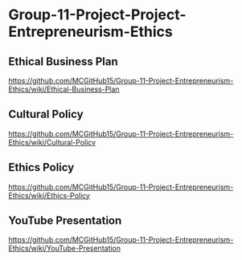# Group-11-Project-Project-Entrepreneurism-Ethics

## Ethical Business Plan
https://github.com/MCGitHub15/Group-11-Project-Entrepreneurism-Ethics/wiki/Ethical-Business-Plan
## Cultural Policy
https://github.com/MCGitHub15/Group-11-Project-Entrepreneurism-Ethics/wiki/Cultural-Policy
## Ethics Policy
https://github.com/MCGitHub15/Group-11-Project-Entrepreneurism-Ethics/wiki/Ethics-Policy
## YouTube Presentation
https://github.com/MCGitHub15/Group-11-Project-Entrepreneurism-Ethics/wiki/YouTube-Presentation

